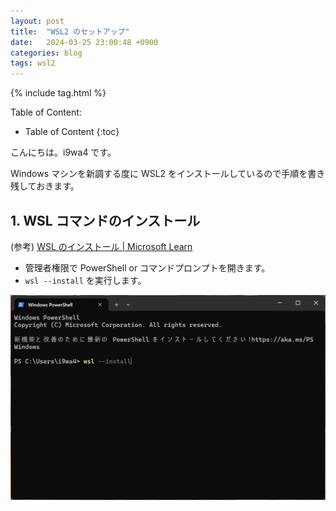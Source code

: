 ```yaml
---
layout: post
title:  "WSL2 のセットアップ"
date:   2024-03-25 23:00:48 +0900
categories: blog
tags: wsl2
---
```


{% include tag.html %}

Table of Content:
- Table of Content
{:toc}

<!-- # h1 -->

こんにちは。i9wa4 です。

Windows マシンを新調する度に WSL2 をインストールしているので手順を書き残しておきます。

## 1. WSL コマンドのインストール

(参考) [WSL のインストール | Microsoft Learn](https://learn.microsoft.com/ja-jp/windows/wsl/install#install-wsl-command)

- 管理者権限で PowerShell or コマンドプロンプトを開きます。
- `wsl --install` を実行します。

![20240325-setup-wsl2-01](/assets/20240325/20240325-setup-wsl2-01.png)
